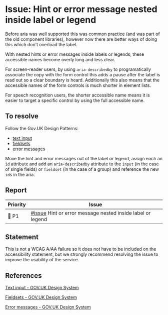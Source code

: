 # Issue: Hint or error message nested inside label or legend

Before aria was well supported this was common practice (and was part of the old component libraries), however now there are better ways of doing this which don't overload the label.

With nested hints or error messages inside labels or legends, these accessible names become overly long and less clear.

For screen-reader users, by using `aria-describedby` to programatically associate the copy with the form control this adds a pause after the label is read out so a clear boundary is heard. Additionally this also means that the accessible names of the form controls is much shorter in element lists.

For speech recognition users, the shorter accessible name means it is easier to target a specific control by using the full accessible name.

## To resolve

Follow the Gov.UK Design Patterns:
- [text input](https://design-system.service.gov.uk/components/text-input/)
- [fieldsets](https://design-system.service.gov.uk/components/fieldset/)
- [error messages](https://design-system.service.gov.uk/components/error-message/)

Move the hint and error messages out of the label or legend, assign each an `id` attribute and add an `aria-describedby` attribute to the `input` (in the case of single fields) or `fieldset` (in the case of a group) and reference the new `id`s in the aria.

## Report

| Priority | Issue |
|----------|-------|
| 🔴 P1    | [#issue]() Hint or error message nested inside label or legend |

## Statement

This is not a WCAG A/AA failure so it does not have to be included on the accessibility statement, but we strongly recommend resolving the issue to improve the usability of the service.

## References

[Text input - GOV.UK Design System](https://design-system.service.gov.uk/components/text-input/)

[Fieldsets - GOV.UK Design System](https://design-system.service.gov.uk/components/fieldset/)

[Error messages - GOV.UK Design System](https://design-system.service.gov.uk/components/error-message/)